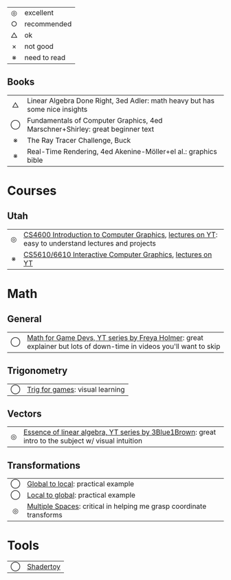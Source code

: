 <table>
<tr><td align="center">◎</td><td>excellent</td></tr>
<tr><td align="center">○</td><td>recommended</td></tr>
<tr><td align="center">△</td><td>ok</td></tr>
<tr><td align="center">×</td><td>not good</td></tr>
<tr><td align="center">※</td><td>need to read</td></tr>
</table>

## Books
<table>
<tr><td align="center">△</td><td>Linear Algebra Done Right, 3ed Adler: math heavy but has some nice insights</td></tr>
<tr><td align="center">◯</td><td>Fundamentals of Computer Graphics, 4ed Marschner+Shirley: great beginner text</td></tr>
<tr><td align="center">※</td><td>The Ray Tracer Challenge, Buck</td></tr>
<tr><td align="center">※</td><td>Real-Time Rendering, 4ed Akenine-Möller+el al.: graphics bible</td></tr>
</table>

# Courses
## Utah
<table>
<tr><td align="center">◎</td><td><a href="https://graphics.cs.utah.edu/courses/cs4600/fall2024/">CS4600 Introduction to Computer Graphics</a>, <a href="https://youtube.com/playlist?list=PLplnkTzzqsZTfYh4UbhLGpI5kGd5oW_Hh">lectures on YT</a>: easy to understand lectures and projects</td></tr>
<tr><td align="center">※</td><td><a href="https://graphics.cs.utah.edu/courses/cs6610/spring2024/">CS5610/6610 Interactive Computer Graphics</a>, <a href="https://youtube.com/playlist?list=PLplnkTzzqsZS3R5DjmCQsqupu43oS9CFN">lectures on YT</a></td></tr>
</table>

# Math
## General
<table>
<tr><td align="center">◯</td><td><a href="https://youtube.com/watch?v=fjOdtSu4Lm4&list=PLImQaTpSAdsArRFFj8bIfqMk2X7Vlf3XF&index=0">Math for Game Devs, YT series by Freya Holmer</a>: great explainer but lots of down-time in videos you'll want to skip</td></tr>
</table>

## Trigonometry
<table>
<tr><td align="center">◯</td><td><a href="https://demoman.net/?a=trig-for-games">Trig for games</a>: visual learning</td></tr>
</table>

## Vectors
<table>
<tr><td align="center">◎</td><td><a href="https://iv.ggtyler.dev/watch?v=fNk_zzaMoSs&list=PLZHQObOWTQDPD3MizzM2xVFitgF8hE_ab&index=0">Essence of linear algebra, YT series by 3Blue1Brown</a>: great intro to the subject w/ visual intuition</td></tr>
</table>

## Transformations
<table>
<tr><td align="center">◯</td><td><a href="https://gamedev.stackexchange.com/questions/79765/how-do-i-convert-from-the-global-coordinate-space-to-a-local-space">Global to local</a>: practical example</td></tr>
<tr><td align="center">◯</td><td><a href="https://computergraphics.stackexchange.com/questions/8562/how-to-convert-from-object-space-into-world-space-exercise-from-3d-math-primer">Local to global</a>: practical example</td></tr>
<tr><td align="center">◎</td><td><a href="https://gamemath.com/book/multiplespaces.html">Multiple Spaces</a>: critical in helping me grasp coordinate transforms</td></tr>
</table>

# Tools
<table>
<tr><td align="center">◯</td><td><a href="https://www.shadertoy.com">Shadertoy</a></td></tr>
</table>
